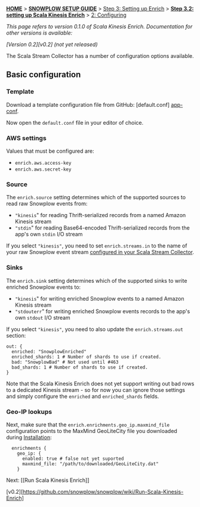 <a name="top" />

[**HOME**](Home) > [**SNOWPLOW SETUP GUIDE**](Setting-up-Snowplow) > [Step 3: Setting up Enrich](Setting-up-enrich) > [**Step 3.2: setting up Scala Kinesis Enrich**](Setting-up-Scala-Kinesis-Enrich) > [2: Configuring](Configuring-Scala-Kinesis-Enrich)

*This page refers to version 0.1.0 of Scala Kinesis Enrich. Documentation for other versions is available:*

*[Version 0.2][v0.2] (not yet released)*

The Scala Stream Collector has a number of configuration options available.

## Basic configuration

### Template

Download a template configuration file from GitHub: [default.conf] [app-conf].

Now open the `default.conf` file in your editor of choice.

### AWS settings

Values that must be configured are:

+ `enrich.aws.access-key`
+ `enrich.aws.secret-key`

### Source

The `enrich.source` setting determines which of the supported sources to read raw Snowplow events from:

+ `"kinesis`" for reading Thrift-serialized records from a named Amazon Kinesis stream
+ `"stdin`" for reading Base64-encoded Thrift-serialized records from the app's own `stdin` I/O stream

If you select `"kinesis"`, you need to set `enrich.streams.in` to the name of your raw Snowplow event stream [configured in your Scala Stream Collector](Configure-the-Scala-Stream-Collector).

### Sinks

The `enrich.sink` setting determines which of the supported sinks to write enriched Snowplow events to:

+ `"kinesis`" for writing enriched Snowplow events to a named Amazon Kinesis stream
+ `"stdouterr`" for writing enriched Snowplow events records to the app's own `stdout` I/O stream

If you select `"kinesis"`, you need to also update the `enrich.streams.out` section:

```
out: {
  enriched: "SnowplowEnriched"
  enriched_shards: 1 # Number of shards to use if created.
  bad: "SnowplowBad" # Not used until #463
  bad_shards: 1 # Number of shards to use if created.
}
```

Note that the Scala Kinesis Enrich does not yet support writing out bad rows to a dedicated Kinesis stream - so for now you can ignore those settings and simply configure the `enriched` and `enriched_shards` fields.

### Geo-IP lookups

Next, make sure that the `enrich.enrichments.geo_ip.maxmind_file` configuration points to the MaxMind GeoLiteCity file you downloaded during [Installation](Install-Scala-Kinesis-Enrich):

```
  enrichments {
    geo_ip: {
      enabled: true # false not yet suported
      maxmind_file: "/path/to/downloaded/GeoLiteCity.dat"
    }
```

Next: [[Run Scala Kinesis Enrich]]

[app-conf]: https://github.com/snowplow/snowplow/blob/master/3-enrich/scala-kinesis-enrich/src/main/resources/default.conf
[v0.2][https://github.com/snowplow/snowplow/wiki/Run-Scala-Kinesis-Enrich]
